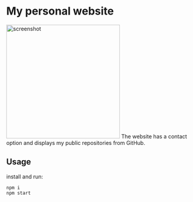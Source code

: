 # My personal website
<img src="https://avatars.githubusercontent.com/u/67817853?v=4" alt="screenshot" width="300"/>
The website has a contact option and displays my public repositories from GitHub.

## Usage
install and run:
```
npm i
npm start
```
